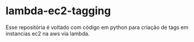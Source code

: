 # lambda-ec2-tagging
Esse repositória é voltado com código em python para criação de tags em instancias ec2 na aws via lambda.

